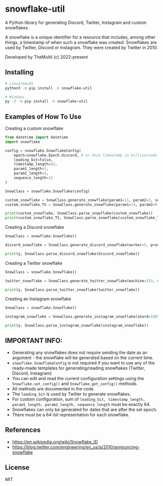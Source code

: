 # snowflake-util

A Python library for generating Discord, Twitter, Instagram and custom snowflakes.

A snowflake is a unique identifier for a resource that includes, among other things, a timestamp of when such a snowflake was created. Snowflakes are used by Twitter, Discord or Instagram. They were created by Twitter in 2010.

Developed by TheMultii (c) 2022-present

## Installing
```bash
# Linux/macOS
python3 -m pip install -U snowflake-util

# Windows
py -3 -m pip install -U snowflake-util
```

## Examples of How To Use

Creating a custom snowflake

```python
from datetime import datetime
import snowflake

config = snowflake.SnowflakeConfig(
    epoch=snowflake.Epoch.discord, # or Unix timestamp in milliseconds with maximum length of 13 digits.
    leading_bit=False,
    timestamp_length=42,
    param1_length=5,
    param2_length=5,
    sequence_length=12
)

SnowClass = snowflake.Snowflake(config)

custom_snowflake = SnowClass.generate_snowflake(param1=11, param2=3, sequence=753)
custom_snowflake_TS = SnowClass.generate_snowflake(param1=14, param2=9, sequence=357, date=datetime(2021, 8, 8, 8, 8, 0, 0))

print(custom_snowflake, SnowClass.parse_snowflake(custom_snowflake))
print(custom_snowflake_TS, SnowClass.parse_snowflake(custom_snowflake_TS))
```

Creating a Discord snowflake
```python
SnowClass = snowflake.Snowflake()

discord_snowflake = SnowClass.generate_discord_snowflake(worker=5, process=5, sequence=222, date=datetime(2022, 1, 1, 16, 15, 0, 0))

print(y, SnowClass.parse_discord_snowflake(discord_snowflake))
```

Creating a Twitter snowflake
```python
SnowClass = snowflake.Snowflake()

twitter_snowflake = SnowClass.generate_twitter_snowflake(machine=333, sequence=666, date=datetime(2022, 1, 1, 16, 15, 0, 0))

print(y, SnowClass.parse_twitter_snowflake(twitter_snowflake))
```

Creating an Instagram snowflake
```python
SnowClass = snowflake.Snowflake()

instagram_snowflake = SnowClass.generate_instagram_snowflake(shard=1605, sequence=420, date=datetime(2020, 6, 11, 8 ,13))

print(y, SnowClass.parse_instagram_snowflake(instagram_snowflake))
```

## IMPORTANT INFO:
- Generating any snowflakes does not require sending the date as an argument - the snowflake will be generated based on the current time.
- `snowflake.SnowflakeConfig` is not required if you want to use any of the ready-made templates for generating/reading snowflakes (Twitter, Discord, Instagram)
- You can edit and read the current configuration settings using the `Snowflake.set_config()` and `Snowflake.get_config()` methods.
- All methods are documented in the code.
- The `leading_bit` is used by Twitter to generate snowflakes.
- For custom configuration, sum of `leading_bit, timestamp_length, param1_length, param2_length, sequence_length` must be exactly 64.
- Snowflakes can only be generated for dates that are after the set epoch.
- There must be a 64-bit representation for each snowflake.


## References
- https://en.wikipedia.org/wiki/Snowflake_ID
- https://blog.twitter.com/engineering/en_us/a/2010/announcing-snowflake

## License
MIT